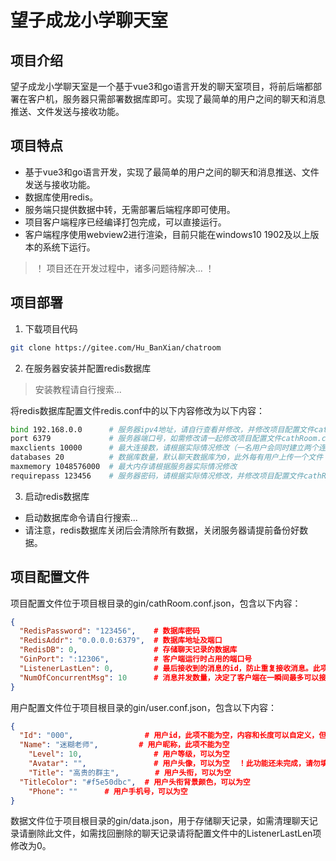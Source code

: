 # 望子成龙小学聊天室

## 项目介绍
望子成龙小学聊天室是一个基于vue3和go语言开发的聊天室项目，将前后端都部署在客户机，服务器只需部署数据库即可。实现了最简单的用户之间的聊天和消息推送、文件发送与接收功能。

## 项目特点
- 基于vue3和go语言开发，实现了最简单的用户之间的聊天和消息推送、文件发送与接收功能。
- 数据库使用redis。
- 服务端只提供数据中转，无需部署后端程序即可使用。
- 项目客户端程序已经编译打包完成，可以直接运行。
- 客户端程序使用webview2进行渲染，目前只能在windows10 1902及以上版本的系统下运行。

> ！ 项目还在开发过程中，诸多问题待解决... ！

## 项目部署
1. 下载项目代码
```bash
git clone https://gitee.com/Hu_BanXian/chatroom
```
2. 在服务器安装并配置redis数据库
> 安装教程请自行搜索...

将redis数据库配置文件redis.conf中的以下内容修改为以下内容：
```bash
bind 192.168.0.0      # 服务器ipv4地址，请自行查看并修改，并修改项目配置文件cathRoom.conf.json中的RedisAddr项
port 6379             # 服务器端口号，如需修改请一起修改项目配置文件cathRoom.conf.json中的RedisAddr项
maxclients 10000      # 最大连接数，请根据实际情况修改（一名用户会同时建立两个连接，用户上传文件时会额外建立一个连接，上传文件结束后关闭）
databases 20          # 数据库数量，默认聊天数据库为0，此外每有用户上传一个文件（图片除外）就会新建一个数据库，若数据库数量已满会导致文件上传失败，请根据实际情况修改
maxmemory 1048576000  # 最大内存请根据服务器实际情况修改
requirepass 123456    # 服务器密码，请根据实际情况修改，并修改项目配置文件cathRoom.conf.json中的RedisPassword项
```

3. 启动redis数据库
- 启动数据库命令请自行搜索...
- 请注意，redis数据库关闭后会清除所有数据，关闭服务器请提前备份好数据。

## 项目配置文件
项目配置文件位于项目根目录的gin/cathRoom.conf.json，包含以下内容：
```json
{
  "RedisPassword": "123456",    # 数据库密码
  "RedisAddr": "0.0.0.0:6379",  # 数据库地址及端口
  "RedisDB": 0,                 # 存储聊天记录的数据库
  "GinPort": ":12306",          # 客户端运行时占用的端口号
  "ListenerLastLen": 0,         # 最后接收到的消息的id，防止重复接收消息。此项在程序运行过程中会自动修改，请勿手动修改。
  "NumOfConcurrentMsg": 10      # 消息并发数量，决定了客户端在一瞬间最多可以接收多少条消息，不了解go语言的管道功能的请不要修改此项。
}
```

用户配置文件位于项目根目录的gin/user.conf.json，包含以下内容：
```json
{
  "Id": "000",                # 用户id，此项不能为空，内容和长度可以自定义，但是必须唯一（请部署者自行与用户沟通，或修改项目来防止用户修改）。
  "Name": "迷糊老师",         # 用户昵称，此项不能为空
	"Level": 10,                # 用户等级，可以为空
	"Avatar": "",               # 用户头像，可以为空  ！此功能还未完成，请勿填写此项
	"Title": "高贵的群主",        # 用户头衔，可以为空
  "TitleColor": "#f5e50dbc",  # 用户头衔背景颜色，可以为空
	"Phone": ""      # 用户手机号，可以为空
}
```

数据文件位于项目根目录的gin/data.json，用于存储聊天记录，如需清理聊天记录请删除此文件，如需找回删除的聊天记录请将配置文件中的ListenerLastLen项修改为0。